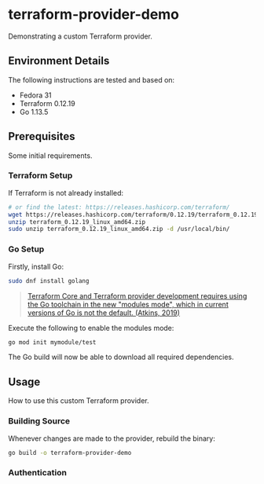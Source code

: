 # terraform-provider-demo

Demonstrating a custom Terraform provider.

## Environment Details

The following instructions are tested and based on:

* Fedora 31
* Terraform 0.12.19
* Go 1.13.5

## Prerequisites

Some initial requirements.

### Terraform Setup

If Terraform is not already installed:

```bash
# or find the latest: https://releases.hashicorp.com/terraform/
wget https://releases.hashicorp.com/terraform/0.12.19/terraform_0.12.19_linux_amd64.zip
unzip terraform_0.12.19_linux_amd64.zip
sudo unzip terraform_0.12.19_linux_amd64.zip -d /usr/local/bin/
```

### Go Setup

Firstly, install Go:

```bash
sudo dnf install golang
```

> [Terraform Core and Terraform provider development requires using the Go toolchain in the new "modules mode", which in current versions of Go is not the default. (Atkins, 2019)](https://stackoverflow.com/a/58701749/1154847)

Execute the following to enable the modules mode:

```bash
go mod init mymodule/test
```

The Go build will now be able to download all required dependencies.

## Usage

How to use this custom Terraform provider.

### Building Source

Whenever changes are made to the provider, rebuild the binary:

```bash
go build -o terraform-provider-demo
```

### Authentication

